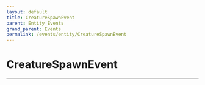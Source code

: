 ```yaml
---
layout: default
title: CreatureSpawnEvent
parent: Entity Events
grand_parent: Events
permalink: /events/entity/CreatureSpawnEvent
---
```


# CreatureSpawnEvent

---
